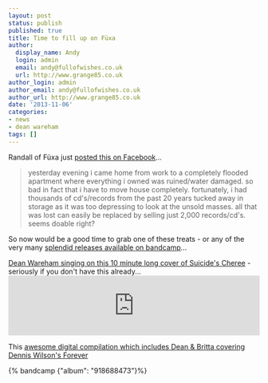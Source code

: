 ```yaml
---
layout: post
status: publish
published: true
title: Time to fill up on Füxa
author:
  display_name: Andy
  login: admin
  email: andy@fullofwishes.co.uk
  url: http://www.grange85.co.uk
author_login: admin
author_email: andy@fullofwishes.co.uk
author_url: http://www.grange85.co.uk
date: '2013-11-06'
categories:
- news
- dean wareham
tags: []
---
```

<p>Randall of Füxa just <a href="https://www.facebook.com/permalink.php?story_fbid=10151742594418931&id=187296468930">posted this on Facebook</a>...</p>
<blockquote><p>yesterday evening i came home from work to a completely flooded apartment where everything i owned was ruined/water damaged. so bad in fact that i have to move house completely. fortunately, i had thousands of cd's/records from the past 20 years tucked away in storage as it was too depressing to look at the unsold masses. all that was lost can easily be replaced by selling just 2,000 records/cd's. seems doable right? </p></blockquote>
<p>So now would be a good time to grab one of these treats - or any of the very many <a href="http://fuxa1.bandcamp.com/">splendid releases available on bandcamp</a>...</p>
<p><a href="http://fuxa1.bandcamp.com/album/fuxa-commits-suicide">Dean Wareham singing on this 10 minute long cover of Suicide's Cheree</a> - seriously if you don't have this already...<br />
<iframe style="border: 0; width: 100%; height: 120px;" src="https://bandcamp.com/EmbeddedPlayer/album=3874447431/size=medium/bgcol=ffffff/linkcol=0687f5/t=1/transparent=true/" seamless><a href="http://fuxa1.bandcamp.com/album/fuxa-commits-suicide">Fuxa Commits Suicide by fuxa</a></iframe></p>
<p>This <a href="http://fuxa1.bandcamp.com/album/a-mind-expansion-digital-compilation">awesome digital compilation which includes Dean & Britta covering Dennis Wilson's Forever</a></p>
{% bandcamp {"album": "918688473"}%}

